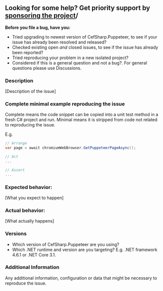## Looking for some help? Get priority support by [sponsoring the project](https://github.com/sponsors/amaitland)/

**Before you file a bug, have you:**

* Tried upgrading to newest version of CefSharp.Puppeteer, to see if your issue has already been resolved and released?
* Checked existing open *and* closed issues, to see if the issue has already been reported?
* Tried reproducing your problem in a new isolated project?
* Considered if this is a general question and not a bug?. For general questions please use Discussions.

### Description

[Description of the issue]

### Complete minimal example reproducing the issue

Complete means the code snippet can be copied into a unit test method in a fresh C# project and run.
Minimal means it is stripped from code not related to reproducing the issue.

E.g.

```csharp
// Arrange
var page = await chromiumWebBrowser.GetPuppeteerPageAsync();

// Act
...

// Assert
...
```

### Expected behavior:

[What you expect to happen]

### Actual behavior:

[What actually happens]

### Versions

* Which version of CefSharp.Puppeteer are you using?
* Which .NET runtime and version are you targeting? E.g. .NET framework 4.6.1 or .NET Core 3.1.

### Additional Information

Any additional information, configuration or data that might be necessary to reproduce the issue.

<!-- Love PuppeteerSharp Embedded (CefSharp)? Please consider supporting:
👉  https://github.com/sponsors/amaitland -->
